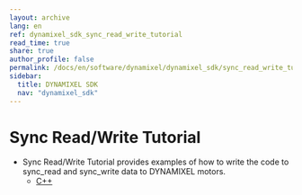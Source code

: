 ```yaml
---
layout: archive
lang: en
ref: dynamixel_sdk_sync_read_write_tutorial
read_time: true
share: true
author_profile: false
permalink: /docs/en/software/dynamixel/dynamixel_sdk/sync_read_write_tutorial/
sidebar:
  title: DYNAMIXEL SDK
  nav: "dynamixel_sdk"
---
```


<div class="main-header">
  <h1>Sync Read/Write Tutorial</h1>
</div>
<style>
  .main-header h1::before {
    content: none !important;
  }
</style>

- Sync Read/Write Tutorial provides examples of how to write the code to sync_read and sync_write data to DYNAMIXEL motors.
  - [C++](/docs/en/software/dynamixel/dynamixel_sdk/sync_read_write_tutorial/sync_read_write_tutorial_cpp/#sync-read-write-tutorial)
